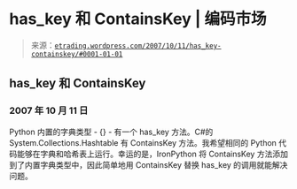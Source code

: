 <!--yml

分类：未分类

日期：2024 年 05 月 12 日 19:45:33

-->

# has_key 和 ContainsKey | 编码市场

> 来源：[`etrading.wordpress.com/2007/10/11/has_key-containskey/#0001-01-01`](https://etrading.wordpress.com/2007/10/11/has_key-containskey/#0001-01-01)

## has_key 和 ContainsKey

### 2007 年 10 月 11 日

Python 内置的字典类型 - {} - 有一个 has_key 方法。C#的 System.Collections.Hashtable 有 ContainsKey 方法。我希望相同的 Python 代码能够在字典和哈希表上运行。幸运的是，IronPython 将 ContainsKey 方法添加到了内置字典类型中，因此简单地用 ContainsKey 替换 has_key 的调用就能解决问题。
